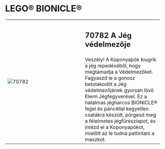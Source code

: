 # LEGO® BIONICLE®

<table width="100%">
<tr>
<td rowspan="2" width="50%"><img alt="70782" src="https://www.lego.com/cdn/cs/catalog/assets/blte2e76f1da96e7def/1/LEGO_70782_box1_in_1488.png"></td>
<td><h2>70782 A Jég védelmezője</h2></td>
</tr>
<tr>
<td>Veszély! A Koponyapók kiugrik a jég repedéséből, hogy megtámadja a Védelmezőket. Fagyaszd le a gonosz betolakodót a Jég védelmezőjének gyorsan lövő Elemi Jégfegyverével. Ez a hatalmas jégharcos BIONICLE® fejjel és páncéllal kegyetlen csatákra készült, pörgesd meg a félelmetes jégfűrészlapot, és intézd el a Koponyapókot, mielőtt az le tudná pattintani a maszkot.</td>
</tr>
</table>